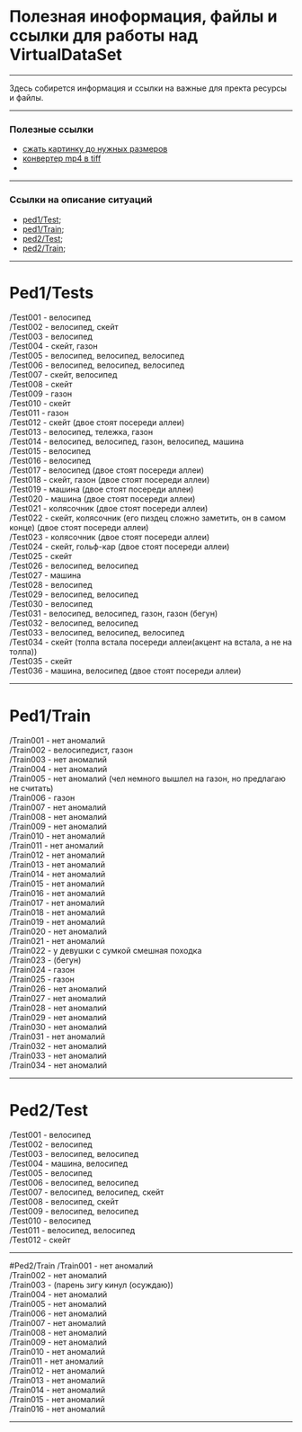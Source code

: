 # Полезная иноформация, файлы и ссылки для работы над VirtualDataSet
___
Здесь собирется информация и ссылки на важные для пректа ресурсы и файлы.

____
### Полезные ссылки
* [сжать картинку до нужных размеров](https://www.imgonline.com.ua/resize-image.php) 
* [конвертер mp4 в tiff](https://www.converter365.com/video-converter/mp4/mp4-to-tiff)
* 
____
### Ссылки на описание ситуаций
* [ped1/Test](#Test1);
* [ped1/Train](#Train1);
* [ped2/Test](#Test2);
* [ped2/Train](#Train2);

___
# <a id="#Test1" ></a> Ped1/Tests
/Test001 - велосипед  
/Test002 - велосипед, скейт  
/Test003 - велосипед    
/Test004 - скейт, газон    
/Test005 - велосипед, велосипед, велосипед    
/Test006 - велосипед, велосипед, велосипед  
/Test007 - скейт, велосипед  
/Test008 - скейт  
/Test009 - газон  
/Test010 - скейт  
/Test011 - газон  
/Test012 - скейт (двое стоят посереди аллеи)  
/Test013 - велосипед, тележка, газон  
/Test014 - велосипед, велосипед, газон, велосипед, машина  
/Test015 - велосипед  
/Test016 - велосипед  
/Test017 - велосипед (двое стоят посереди аллеи)  
/Test018 - скейт, газон (двое стоят посереди аллеи)  
/Test019 - машина (двое стоят посереди аллеи)  
/Test020 - машина (двое стоят посереди аллеи)  
/Test021 - колясочник (двое стоят посереди аллеи)  
/Test022 - скейт, колясочник (его пиздец сложно заметить, он в самом конце) (двое стоят посереди аллеи)  
/Test023 - колясочник (двое стоят посереди аллеи)  
/Test024 - скейт, гольф-кар (двое стоят посереди аллеи)  
/Test025 - скейт  
/Test026 - велосипед, велосипед  
/Test027 - машина  
/Test028 - велосипед  
/Test029 - велосипед, велосипед  
/Test030 - велосипед  
/Test031 - велосипед, велосипед, газон, газон (бегун)  
/Test032 - велосипед, велосипед  
/Test033 - велосипед, велосипед, велосипед  
/Test034 - скейт (толпа встала посереди аллеи(акцент на встала, а не на толпа))  
/Test035 - скейт  
/Test036 - машина, велосипед (двое стоят посереди аллеи)
____
# <a id="Train1"></a> Ped1/Train
/Train001 - нет аномалий  
/Train002 - велосипедист, газон  
/Train003 - нет аномалий  
/Train004 - нет аномалий  
/Train005 - нет аномалий (чел немного вышлел на газон, но предлагаю не считать)  
/Train006 - газон  
/Train007 - нет аномалий  
/Train008 - нет аномалий  
/Train009 - нет аномалий  
/Train010 - нет аномалий  
/Train011 - нет аномалий  
/Train012 - нет аномалий  
/Train013 - нет аномалий  
/Train014 - нет аномалий  
/Train015 - нет аномалий  
/Train016 - нет аномалий  
/Train017 - нет аномалий  
/Train018 - нет аномалий  
/Train019 - нет аномалий  
/Train020 - нет аномалий  
/Train021 - нет аномалий  
/Train022 - у девушки с сумкой смешная походка  
/Train023 - (бегун)  
/Train024 - газон  
/Train025 - газон   
/Train026 - нет аномалий  
/Train027 - нет аномалий  
/Train028 - нет аномалий  
/Train029 - нет аномалий  
/Train030 - нет аномалий  
/Train031 - нет аномалий  
/Train032 - нет аномалий  
/Train033 - нет аномалий  
/Train034 - нет аномалий  
____
# <a id = "Test2"></a> Ped2/Test
/Test001 - велосипед  
/Test002 - велосипед  
/Test003 - велосипед, велосипед  
/Test004 - машина, велосипед  
/Test005 - велосипед  
/Test006 - велосипед, велосипед  
/Test007 - велосипед, велосипед, скейт  
/Test008 - велосипед, скейт  
/Test009 - велосипед, велосипед  
/Test010 - велосипед  
/Test011 - велосипед, велосипед  
/Test012 - скейт  
____
#<a id="Train2"></a>Ped2/Train
/Train001 - нет аномалий  
/Train002 - нет аномалий  
/Train003 - (парень зигу кинул (осуждаю))  
/Train004 - нет аномалий  
/Train005 - нет аномалий  
/Train006 - нет аномалий  
/Train007 - нет аномалий  
/Train008 - нет аномалий  
/Train009 - нет аномалий  
/Train010 - нет аномалий  
/Train011 - нет аномалий  
/Train012 - нет аномалий  
/Train013 - нет аномалий  
/Train014 - нет аномалий  
/Train015 - нет аномалий  
/Train016 - нет аномалий  

___